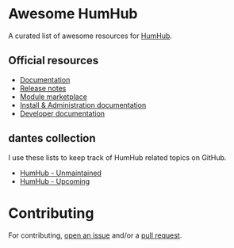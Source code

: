# Awesome HumHub

A curated list of awesome resources for [HumHub](https://www.humhub.com).

## Official resources

* [Documentation](https://docs.humhub.org/docs/about/humhub)
* [Release notes](https://docs.humhub.org/docs/about/releasenotes/release_notes)
* [Module marketplace](https://marketplace.humhub.com/)
* [Install & Administration documentation](https://docs.humhub.org/docs/admin/introduction)
* [Developer documentation](https://docs.humhub.org/docs/develop/overview)


## dantes collection

I use these lists to keep track of HumHub related topics on GitHub.
* [HumHub - Unmaintained](https://github.com/stars/dantefromhell/lists/humhub-unmaintained)
* [HumHub - Upcoming](https://github.com/stars/dantefromhell/lists/humhub-upcoming)

# Contributing

For contributing, [open an issue](https://github.com/dantefromhell/awesome-humhub/issues) and/or a [pull request](https://github.com/dantefromhell/awesome-humhub/pulls).
